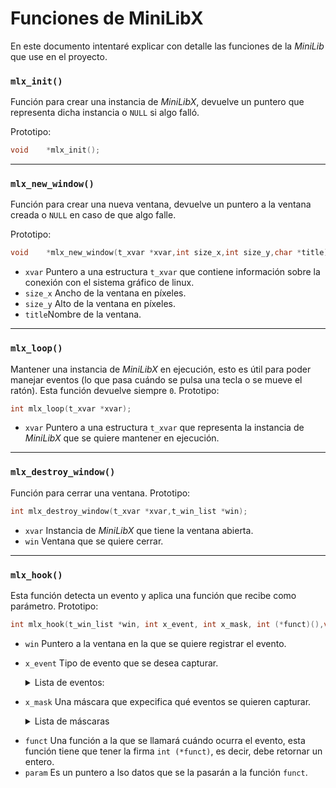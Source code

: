 # Funciones de MiniLibX
En este documento intentaré explicar con detalle las funciones de la _MiniLib_ que use en el proyecto.

### `mlx_init()`
Función para crear una instancia de _MiniLibX_, devuelve un puntero que representa dicha instancia o `NULL` si algo falló.

Prototipo:
```C
void	*mlx_init();
```

---

### `mlx_new_window()`
Función para crear una nueva ventana, devuelve un puntero a la ventana creada o `NULL` en caso de que algo falle.

Prototipo:
```C
void	*mlx_new_window(t_xvar *xvar,int size_x,int size_y,char *title);
```
- `xvar` Puntero a una estructura `t_xvar` que contiene información sobre la conexión con el sistema gráfico de linux.
- `size_x` Ancho de la ventana en píxeles.
- `size_y` Alto de la ventana en píxeles.
- `title`Nombre de la ventana.

---

### `mlx_loop()`
Mantener una instancia de _MiniLibX_ en ejecución, esto es útil para poder manejar eventos (lo que pasa cuándo se pulsa una tecla o se mueve el ratón).
Esta función devuelve siempre `0`.
Prototipo:
```C
int	mlx_loop(t_xvar *xvar);
```
- `xvar` Puntero a una estructura `t_xvar` que representa la instancia de _MiniLibX_ que se quiere mantener en ejecución.

---

### `mlx_destroy_window()`
Función para cerrar una ventana.
Prototipo:
```C
int	mlx_destroy_window(t_xvar *xvar,t_win_list *win);
```
- `xvar` Instancia de _MiniLibX_ que tiene la ventana abierta.
- `win` Ventana que se quiere cerrar.

---

### `mlx_hook()`
Esta función detecta un evento y aplica una función que recibe como parámetro.
Prototipo:
```C
int	mlx_hook(t_win_list *win, int x_event, int x_mask, int (*funct)(),void *param);
```
- `win` Puntero a la ventana en la que se quiere registrar el evento.
- `x_event` Tipo de evento que se desea capturar.
	
	<details>
  <summary>Lista de eventos:</summary>
  <table>
    <tr>
      <th>Código Numérico</th>
      <th>Evento</th>
      <th>Descripción</th>
    </tr>
    <tr>
      <td>2</td>
      <td>KeyPress</td>
      <td>Se activa cuando una tecla es presionada.</td>
    </tr>
    <tr>
      <td>3</td>
      <td>KeyRelease</td>
      <td>Se activa cuando una tecla es soltada.</td>
    </tr>
    <tr>
      <td>4</td>
      <td>ButtonPress</td>
      <td>Se activa cuando se presiona un botón del ratón.</td>
    </tr>
    <tr>
      <td>5</td>
      <td>ButtonRelease</td>
      <td>Se activa cuando se suelta un botón del ratón.</td>
    </tr>
    <tr>
      <td>6</td>
      <td>MotionNotify</td>
      <td>Se activa cuando el ratón se mueve.</td>
    </tr>
    <tr>
      <td>7</td>
      <td>EnterNotify</td>
      <td>Se activa cuando el cursor entra en la ventana.</td>
    </tr>
    <tr>
      <td>8</td>
      <td>LeaveNotify</td>
      <td>Se activa cuando el cursor sale de la ventana.</td>
    </tr>
    <tr>
      <td>9</td>
      <td>FocusIn</td>
      <td>Se activa cuando la ventana gana el foco.</td>
    </tr>
    <tr>
      <td>10</td>
      <td>FocusOut</td>
      <td>Se activa cuando la ventana pierde el foco.</td>
    </tr>
    <tr>
      <td>11</td>
      <td>KeymapNotify</td>
      <td>Se activa cuando el estado del teclado cambia.</td>
    </tr>
    <tr>
      <td>12</td>
      <td>Expose</td>
      <td>Se activa cuando una parte de la ventana debe redibujarse.</td>
    </tr>
    <tr>
      <td>13</td>
      <td>GraphicsExpose</td>
      <td>Se activa cuando un área gráfica debe redibujarse.</td>
    </tr>
    <tr>
      <td>14</td>
      <td>NoExpose</td>
      <td>Se activa cuando no hay necesidad de redibujar.</td>
    </tr>
    <tr>
      <td>15</td>
      <td>VisibilityNotify</td>
      <td>Se activa cuando cambia la visibilidad de la ventana.</td>
    </tr>
    <tr>
      <td>16</td>
      <td>CreateNotify</td>
      <td>Se activa cuando se crea una ventana.</td>
    </tr>
    <tr>
      <td>17</td>
      <td>DestroyNotify</td>
      <td>Se activa cuando una ventana es destruida.</td>
    </tr>
    <tr>
      <td>18</td>
      <td>UnmapNotify</td>
      <td>Se activa cuando una ventana es ocultada.</td>
    </tr>
    <tr>
      <td>19</td>
      <td>MapNotify</td>
      <td>Se activa cuando una ventana es mostrada.</td>
    </tr>
    <tr>
      <td>20</td>
      <td>MapRequest</td>
      <td>Se activa cuando una ventana solicita ser mostrada.</td>
    </tr>
    <tr>
      <td>21</td>
      <td>ReparentNotify</td>
      <td>Se activa cuando una ventana cambia de padre.</td>
    </tr>
    <tr>
      <td>22</td>
      <td>ConfigureNotify</td>
      <td>Se activa cuando la ventana cambia de tamaño o posición.</td>
    </tr>
    <tr>
      <td>23</td>
      <td>ConfigureRequest</td>
      <td>Se activa cuando una ventana solicita cambiar su tamaño o posición.</td>
    </tr>
    <tr>
      <td>24</td>
      <td>GravityNotify</td>
      <td>Se activa cuando cambia la gravedad de la ventana.</td>
    </tr>
    <tr>
      <td>25</td>
      <td>ResizeRequest</td>
      <td>Se activa cuando una ventana solicita ser redimensionada.</td>
    </tr>
    <tr>
      <td>26</td>
      <td>CirculateNotify</td>
      <td>Se activa cuando cambia el orden de apilamiento de la ventana.</td>
    </tr>
    <tr>
      <td>27</td>
      <td>CirculateRequest</td>
      <td>Se activa cuando una ventana solicita cambiar su orden de apilamiento.</td>
    </tr>
    <tr>
      <td>28</td>
      <td>PropertyNotify</td>
      <td>Se activa cuando una propiedad de la ventana cambia.</td>
    </tr>
    <tr>
      <td>29</td>
      <td>SelectionClear</td>
      <td>Se activa cuando la selección actual es limpiada.</td>
    </tr>
    <tr>
      <td>30</td>
      <td>SelectionRequest</td>
      <td>Se activa cuando otra aplicación solicita la selección.</td>
    </tr>
    <tr>
      <td>31</td>
      <td>SelectionNotify</td>
      <td>Se activa cuando se responde a una solicitud de selección.</td>
    </tr>
    <tr>
      <td>32</td>
      <td>ColormapNotify</td>
      <td>Se activa cuando cambia el mapa de colores de la ventana.</td>
    </tr>
    <tr>
      <td>33</td>
      <td>ClientMessage</td>
      <td>Se usa para enviar mensajes personalizados a la ventana.</td>
    </tr>
    <tr>
      <td>34</td>
      <td>MappingNotify</td>
      <td>Se activa cuando cambia el mapeo del teclado o ratón.</td>
    </tr>
    <tr>
      <td>35</td>
      <td>GenericEvent</td>
      <td>Evento genérico usado por extensiones de X11.</td>
    </tr>
  </table>
</details>

- `x_mask` Una máscara que expecifica qué eventos se quieren capturar.

	<details>
  <summary>Lista de máscaras</summary>
  <table>
    <tr>
      <th>Decimal</th>
      <th>Hexadecimal</th>
      <th>Máscara</th>
      <th>Descripción</th>
    </tr>
    <tr>
      <td>0</td>
      <td>0x000000</td>
      <td>NoEventMask</td>
      <td>No escucha ningún evento.</td>
    </tr>
    <tr>
      <td>1</td>
      <td>0x000001</td>
      <td>KeyPressMask</td>
      <td>Escucha eventos de presión de tecla.</td>
    </tr>
    <tr>
      <td>2</td>
      <td>0x000002</td>
      <td>KeyReleaseMask</td>
      <td>Escucha eventos de liberación de tecla.</td>
    </tr>
    <tr>
      <td>4</td>
      <td>0x000004</td>
      <td>ButtonPressMask</td>
      <td>Escucha eventos de presión de botón del ratón.</td>
    </tr>
    <tr>
      <td>8</td>
      <td>0x000008</td>
      <td>ButtonReleaseMask</td>
      <td>Escucha eventos de liberación de botón del ratón.</td>
    </tr>
    <tr>
      <td>16</td>
      <td>0x000010</td>
      <td>EnterWindowMask</td>
      <td>Escucha cuando el cursor entra en la ventana.</td>
    </tr>
    <tr>
      <td>32</td>
      <td>0x000020</td>
      <td>LeaveWindowMask</td>
      <td>Escucha cuando el cursor sale de la ventana.</td>
    </tr>
    <tr>
      <td>64</td>
      <td>0x000040</td>
      <td>PointerMotionMask</td>
      <td>Escucha el movimiento del cursor.</td>
    </tr>
    <tr>
      <td>128</td>
      <td>0x000080</td>
      <td>PointerMotionHintMask</td>
      <td>Reduce la cantidad de eventos de movimiento del cursor.</td>
    </tr>
    <tr>
      <td>256</td>
      <td>0x000100</td>
      <td>Button1MotionMask</td>
      <td>Escucha el movimiento del cursor con el botón 1 presionado.</td>
    </tr>
    <tr>
      <td>512</td>
      <td>0x000200</td>
      <td>Button2MotionMask</td>
      <td>Escucha el movimiento del cursor con el botón 2 presionado.</td>
    </tr>
    <tr>
      <td>1024</td>
      <td>0x000400</td>
      <td>Button3MotionMask</td>
      <td>Escucha el movimiento del cursor con el botón 3 presionado.</td>
    </tr>
    <tr>
      <td>2048</td>
      <td>0x000800</td>
      <td>Button4MotionMask</td>
      <td>Escucha el movimiento del cursor con el botón 4 presionado.</td>
    </tr>
    <tr>
      <td>4096</td>
      <td>0x001000</td>
      <td>Button5MotionMask</td>
      <td>Escucha el movimiento del cursor con el botón 5 presionado.</td>
    </tr>
    <tr>
      <td>8192</td>
      <td>0x002000</td>
      <td>ButtonMotionMask</td>
      <td>Escucha el movimiento del cursor con cualquier botón presionado.</td>
    </tr>
    <tr>
      <td>16384</td>
      <td>0x004000</td>
      <td>KeymapStateMask</td>
      <td>Escucha cambios en el estado del teclado.</td>
    </tr>
    <tr>
      <td>32768</td>
      <td>0x008000</td>
      <td>ExposureMask</td>
      <td>Escucha eventos cuando una ventana necesita ser redibujada.</td>
    </tr>
    <tr>
      <td>65536</td>
      <td>0x010000</td>
      <td>VisibilityChangeMask</td>
      <td>Escucha cambios en la visibilidad de la ventana.</td>
    </tr>
    <tr>
      <td>131072</td>
      <td>0x020000</td>
      <td>StructureNotifyMask</td>
      <td>Escucha cambios en la estructura de la ventana.</td>
    </tr>
    <tr>
      <td>262144</td>
      <td>0x040000</td>
      <td>ResizeRedirectMask</td>
      <td>Escucha solicitudes de cambio de tamaño de la ventana.</td>
    </tr>
    <tr>
      <td>524288</td>
      <td>0x080000</td>
      <td>SubstructureNotifyMask</td>
      <td>Escucha cambios en la estructura de las subventanas.</td>
    </tr>
    <tr>
      <td>1048576</td>
      <td>0x100000</td>
      <td>SubstructureRedirectMask</td>
      <td>Escucha solicitudes de cambio de estructura de subventanas.</td>
    </tr>
    <tr>
      <td>2097152</td>
      <td>0x200000</td>
      <td>FocusChange
    </tr>
  </table>
</details>

- `funct` Una función a la que se llamará cuándo ocurra el evento, esta función tiene que tener la firma `int (*funct)`, es decir, debe retornar un entero.
- `param` Es un puntero a lso datos que se la pasarán a la función `funct`.


